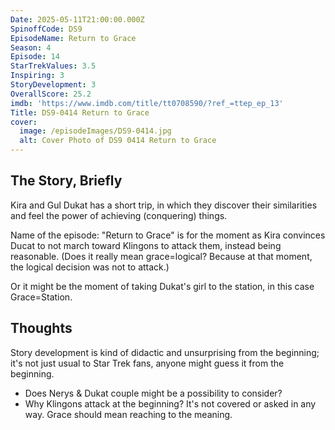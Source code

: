 ```yaml
---
Date: 2025-05-11T21:00:00.000Z
SpinoffCode: DS9
EpisodeName: Return to Grace
Season: 4
Episode: 14
StarTrekValues: 3.5
Inspiring: 3
StoryDevelopment: 3
OverallScore: 25.2
imdb: 'https://www.imdb.com/title/tt0708590/?ref_=ttep_ep_13'
Title: DS9-0414 Return to Grace
cover:
  image: /episodeImages/DS9-0414.jpg
  alt: Cover Photo of DS9 0414 Return to Grace
---
```


## The Story, Briefly

Kira and Gul Dukat has a short trip, in which they discover their similarities and feel the power of achieving (conquering) things.

Name of the episode: "Return to Grace" is for the moment as Kira convinces Ducat to not march toward Klingons to attack them, instead being reasonable. (Does it really mean grace=logical? Because at that moment, the logical decision was not to attack.)

Or it might be the moment of taking Dukat's girl to the station, in this case Grace=Station.

## Thoughts

Story development is kind of didactic and unsurprising from the beginning; it's not just usual to Star Trek fans, anyone might guess it from the beginning.

* Does Nerys & Dukat couple might be a possibility to consider?
* Why Klingons attack at the beginning? It's not covered or asked in any way. Grace should mean reaching to the meaning.
